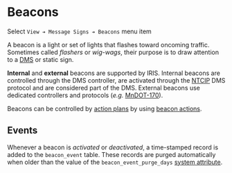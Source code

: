 # Beacons

Select `View ➔ Message Signs ➔ Beacons` menu item

A beacon is a light or set of lights that flashes toward oncoming traffic.
Sometimes called _flashers_ or _wig-wags_, their purpose is to draw attention to
a [DMS] or static sign.

**Internal** and **external** beacons are supported by IRIS.  Internal beacons
are controlled through the DMS controller, are activated through the [NTCIP] DMS
protocol and are considered part of the DMS.  External beacons use dedicated
controllers and protocols (_e.g._ [MnDOT-170]).

Beacons can be controlled by [action plans] by using [beacon actions].

## Events

Whenever a beacon is _activated_ or _deactivated_, a time-stamped record is
added to the `beacon_event` table.  These records are purged automatically when
older than the value of the `beacon_event_purge_days` [system attribute].


[action plans]: action_plans.html
[beacon actions]: action_plans.html#beacon-actions
[DMS]: dms.html
[MnDOT-170]: comm_links.html#mndot-170
[NTCIP]: comm_links.html#ntcip
[system attribute]: system_attributes.html
